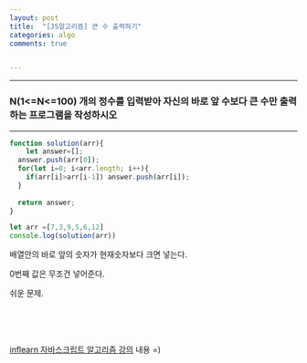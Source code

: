 ```yaml
---
layout: post
title:  "[JS알고리즘] 큰 수 출력하기"
categories: algo 
comments: true


---
```






---

### N(1<=N<=100) 개의 정수를 입력받아 자신의 바로 앞 수보다 큰 수만 출력하는 프로그램을 작성하시오

---





~~~javascript
function solution(arr){
	let answer=[];
  answer.push(arr[0]);
  for(let i=0; i<arr.length; i++){
    if(arr[i]>arr[i-1]) answer.push(arr[i]);
  }
  
  return answer;
}

let arr =[7,3,9,5,6,12]
console.log(solution(arr))
~~~



배열안의 바로 앞의 숫자가 현재숫자보다 크면 넣는다.

0번째 값은 무조건 넣어준다.

쉬운 문제.



<br>

<br>

<br>

[inflearn 자바스크립트 알고리즘 강의](https://www.inflearn.com/course/%EC%9E%90%EB%B0%94%EC%8A%A4%ED%81%AC%EB%A6%BD%ED%8A%B8-%EC%95%8C%EA%B3%A0%EB%A6%AC%EC%A6%98-%EB%AC%B8%EC%A0%9C%ED%92%80%EC%9D%B4/dashboard) 내용 =)





